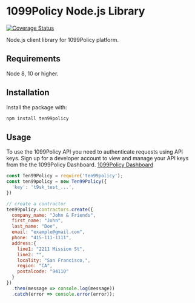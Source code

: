 # 1099Policy Node.js Library

[![Coverage Status](https://coveralls.io/repos/github/1099policy/ten99policy-node/badge.svg?branch=master)](https://coveralls.io/github/1099policy/ten99policy-node?branch=master)

Node.js client library for 1099Policy platform.

## Requirements

Node 8, 10 or higher.

## Installation

Install the package with:

```sh
npm install ten99policy
```

## Usage

To use the 1099Policy API you need to authenticate requests using API keys.
Sign up for a developer account to view and manage your API keys from the the 1099Policy Dashboard. [1099Policy Dashboard][register]

<!-- prettier-ignore -->
```js
const Ten99Policy = require('ten99policy');
const ten99policy = new Ten99Policy({
  'key': 't9sk_test_...',
})

// create a contractor
ten99policy.contractors.create({
  company_name: "John & Friends",
  first_name: "John",
  last_name: "Doe",
  email: "example@gmail.com",
  phone: "415-111-1111",
  address:{
    line1: "2211 Mission St",
    line2: "",
    locality: "San Francisco,",
    region: "CA",
    postalcode: "94110"
  }
})
  .then(message => console.log(message))
  .catch(error => console.error(error));
```

[register]: https://dashboard.1099policy.com/register
